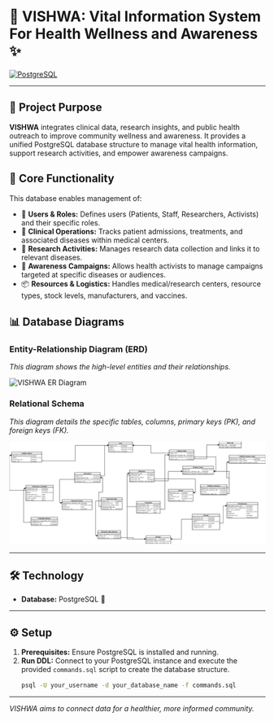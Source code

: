 # 🏥 VISHWA: Vital Information System For Health Wellness and Awareness ✨

[![PostgreSQL](https://img.shields.io/badge/Database-PostgreSQL-blue)](https://www.postgresql.org/)
<!--[![License: DAIICT](https://img.shields.io/badge/License-DAIICT-yellow.svg)](LICENSE.md)  Ensure you have a LICENSE.md file -->

---

## 🎯 Project Purpose

**VISHWA** integrates clinical data, research insights, and public health outreach to improve community wellness and awareness. It provides a unified PostgreSQL database structure to manage vital health information, support research activities, and empower awareness campaigns.

## 🚀 Core Functionality

This database enables management of:

*   👤 **Users & Roles:** Defines users (Patients, Staff, Researchers, Activists) and their specific roles.
*   🏥 **Clinical Operations:** Tracks patient admissions, treatments, and associated diseases within medical centers.
*   🔬 **Research Activities:** Manages research data collection and links it to relevant diseases.
*   📢 **Awareness Campaigns:** Allows health activists to manage campaigns targeted at specific diseases or audiences.
*   📦 **Resources & Logistics:** Handles medical/research centers, resource types, stock levels, manufacturers, and vaccines.

## 📊 Database Diagrams

### Entity-Relationship Diagram (ERD)

*This diagram shows the high-level entities and their relationships.*

![VISHWA ER Diagram](path/to/your/erd_diagram.png)

### Relational Schema

*This diagram details the specific tables, columns, primary keys (PK), and foreign keys (FK).*

![VISHWA Relational Schema](/DBMS_Relational_Diagram.png)

---

## 🛠️ Technology

*   **Database:** PostgreSQL 🐘

---

## ⚙️ Setup

1.  **Prerequisites:** Ensure PostgreSQL is installed and running.
2.  **Run DDL:** Connect to your PostgreSQL instance and execute the provided `commands.sql` script to create the database structure.
    ```bash
    psql -U your_username -d your_database_name -f commands.sql
    ```

---

*VISHWA aims to connect data for a healthier, more informed community.*
